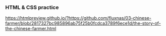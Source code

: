### HTML & CSS practice

https://htmlpreview.github.io/?https://github.com/fluxnas/03-chinese-farmer/blob/2817327bc985896ab75f25b0fcdca3789f6ece1d/the-story-of-the-chinese-farmer.html
